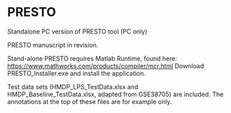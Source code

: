 # PRESTO
Standalone PC version of PRESTO tool (PC only)

PRESTO manuscript in revision.

Stand-alone PRESTO requires Matlab Runtime, found here:  https://www.mathworks.com/products/compiler/mcr.html
Download PRESTO_Installer.exe and install the application.

Test data sets (HMDP_LPS_TestData.xlsx and HMDP_Baseline_TestData.xlsx, adapted from GSE38705) are included. The annotations at the top of these files are for example only.

